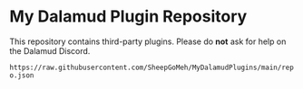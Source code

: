 # My Dalamud Plugin Repository

This repository contains third-party plugins. Please do **not** ask for help on the Dalamud Discord.

`https://raw.githubusercontent.com/SheepGoMeh/MyDalamudPlugins/main/repo.json`
